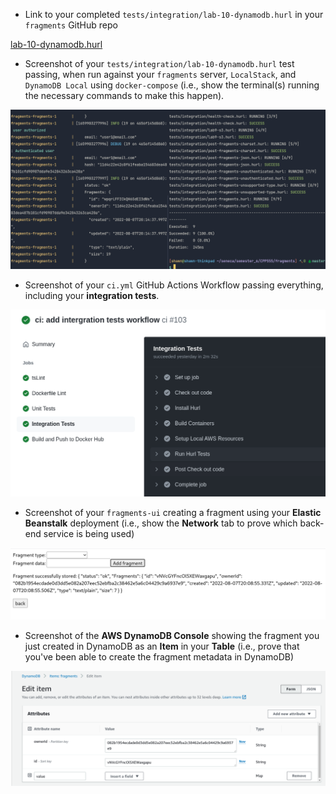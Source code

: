 -  Link to your completed `tests/integration/lab-10-dynamodb.hurl` in your `fragments` GitHub repo

[lab-10-dynamodb.hurl](https://github.com/shawnyu5/fragments/blob/master/tests/integration/dynamodb.hurl)

-  Screenshot of your `tests/integration/lab-10-dynamodb.hurl` test passing, when run against your `fragments` server, `LocalStack`, and `DynamoDB Local` using `docker-compose` (i.e., show the terminal(s) running the necessary commands to make this happen).

![intergration_tests](img/intergration_tests.png)

-  Screenshot of your `ci.yml` GitHub Actions Workflow passing everything, including your **integration tests**.

![github_ci](img/github_ci.png)

-  Screenshot of your `fragments-ui` creating a fragment using your **Elastic Beanstalk** deployment (i.e., show the **Network** tab to prove which back-end service is being used)

![ui_creating_fragment](img/ui_creating_fragment.png)

-  Screenshot of the **AWS DynamoDB Console** showing the fragment you just created in DynamoDB as an **Item** in your **Table** (i.e., prove that you've been able to create the fragment metadata in DynamoDB)

![db_item](img/db_item.png)
